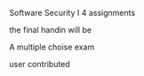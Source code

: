 Software Security I
4 assignments

the final handin will be

A multiple choise exam

user contributed